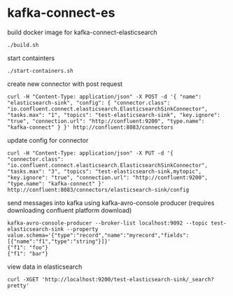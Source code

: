 # kafka-connect-es

build docker image for kafka-connect-elasticsearch

`./build.sh`

start containters

`./start-containers.sh`

create new connector with post request

`curl -H "Content-Type: application/json" -X POST -d '{ "name": "elasticsearch-sink", "config": { "connector.class": "io.confluent.connect.elasticsearch.ElasticsearchSinkConnector", "tasks.max": "1", "topics": "test-elasticsearch-sink", "key.ignore": "true", "connection.url": "http://confluent:9200", "type.name": "kafka-connect" } }' http://confluent:8083/connectors`

update config for connector

`curl -H "Content-Type: application/json" -X PUT -d '{ "connector.class": "io.confluent.connect.elasticsearch.ElasticsearchSinkConnector", "tasks.max": "3", "topics": "test-elasticsearch-sink,mytopic", "key.ignore": "true", "connection.url": "http://confluent:9200", "type.name": "kafka-connect" }' http://confluent:8083/connectors/elasticsearch-sink/config`

send messages into kafka using kafka-avro-console producer (requires downloading confluent platform download)

```
kafka-avro-console-producer --broker-list localhost:9092 --topic test-elasticsearch-sink --property value.schema='{"type":"record","name":"myrecord","fields":[{"name":"f1","type":"string"}]}'
{"f1": "foo"}
{"f1": "bar"}
```

view data in elasticsearch

`curl -XGET 'http://localhost:9200/test-elasticsearch-sink/_search?pretty'`
